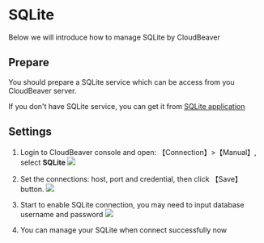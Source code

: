 # SQLite

Below we will introduce how to manage SQLite by CloudBeaver

## Prepare

You should prepare a SQLite service which can be access from you CloudBeaver server.  

If you don't have SQLite service, you can get it from [SQLite application](https://apps.websoft9.com/sqlite) 

## Settings

1. Login to CloudBeaver console and open: 【Connection】>【Manual】, select **SQLite**
   ![](https://libs.websoft9.com/Websoft9/DocsPicture/en/cloudbeaver/cloudbeaver-openconn-websoft9.png)

2. Set the connections: host, port and credential, then click 【Save】button.
   ![](https://libs.websoft9.com/Websoft9/DocsPicture/en/cloudbeaver/cloudbeaver-openconnsqlite-websoft9.png)

3. Start to enable SQLite connection, you may need to input database username and password
   ![](https://libs.websoft9.com/Websoft9/DocsPicture/en/cloudbeaver/cloudbeaver-conlogin-websoft9.png)

4. You can manage your SQLite when connect successfully now